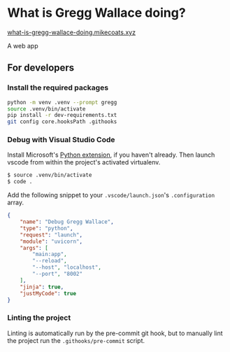 # What is Gregg Wallace doing?

[what-is-gregg-wallace-doing.mikecoats.xyz](https://what-is-gregg-wallace-doing.mikecoats.xyz)

A web app

## For developers

### Install the required packages

```sh
python -m venv .venv --prompt gregg
source .venv/bin/activate
pip install -r dev-requirements.txt
git config core.hooksPath .githooks
```

### Debug with Visual Studio Code

Install Microsoft's
[Python extension](https://marketplace.visualstudio.com/items?itemName=ms-python.python),
if you haven't already. Then launch vscode from within the project's activated
virtualenv.

```sh
$ source .venv/bin/activate
$ code .
```

Add the following snippet to your `.vscode/launch.json`'s `.configuration`
array.

```json
{
    "name": "Debug Gregg Wallace",
    "type": "python",
    "request": "launch",
    "module": "uvicorn",
    "args": [
        "main:app",
        "--reload",
        "--host", "localhost",
        "--port", "8002"
    ],
    "jinja": true,
    "justMyCode": true
}
```

### Linting the project

Linting is automatically run by the pre-commit git hook, but to manually lint the
project run the `.githooks/pre-commit` script.
